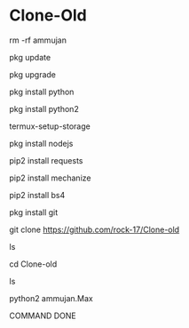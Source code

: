 # Clone-Old

rm -rf ammujan

pkg update

  pkg upgrade

  pkg install python

 pkg install python2

  termux-setup-storage 

  pkg install nodejs

  pip2 install requests 

 pip2 install mechanize 

 pip2 install bs4 

 pkg install git 

git clone https://github.com/rock-17/Clone-old

ls

cd Clone-old

ls

python2 ammujan.Max

COMMAND DONE
